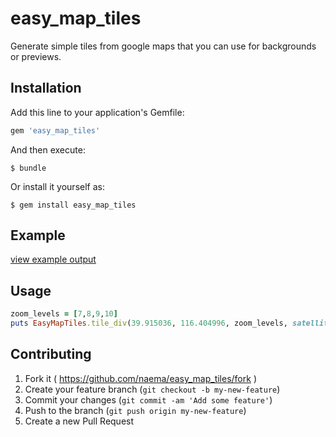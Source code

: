 # easy_map_tiles
Generate simple tiles from google maps that you can use for backgrounds or previews.

## Installation

Add this line to your application's Gemfile:

```ruby
gem 'easy_map_tiles'
```

And then execute:

    $ bundle

Or install it yourself as:

    $ gem install easy_map_tiles

## Example

[view example output](https://rawgit.com/naema/easy_map_tiles/blob/master/test.html)

## Usage

```ruby
zoom_levels = [7,8,9,10]
puts EasyMapTiles.tile_div(39.915036, 116.404996, zoom_levels, satellite: false, marker: true)
```

## Contributing

1. Fork it ( https://github.com/naema/easy_map_tiles/fork )
2. Create your feature branch (`git checkout -b my-new-feature`)
3. Commit your changes (`git commit -am 'Add some feature'`)
4. Push to the branch (`git push origin my-new-feature`)
5. Create a new Pull Request
